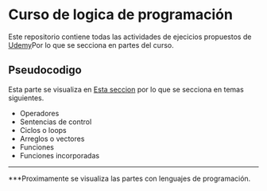 # Curso de logica de programación
Este repositorio contiene todas las actividades de ejecicios propuestos de [Udemy](https://www.udemy.com/course/universidad-de-logica-de-programacion-python-java-javascript-c-pseint/)Por lo que se secciona en partes del curso.

## Pseudocodigo
Esta parte se visualiza en [Esta seccion](./Seudocodigo ) por lo que se secciona en temas siguientes.
* Operadores
* Sentencias de control
* Ciclos o loops
* Arreglos o vectores
* Funciones
* Funciones incorporadas

---
***Proximamente se visualiza las partes con lenguajes de programación.
